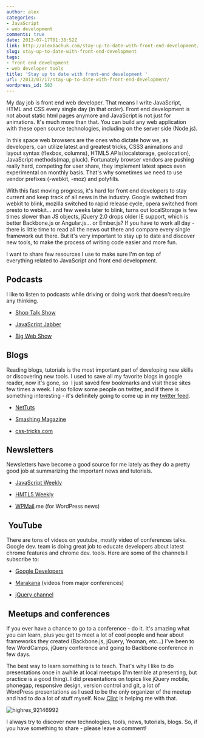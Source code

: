 ```yaml
---
author: alex
categories:
- JavaScript
- web development
comments: true
date: 2013-07-17T01:38:52Z
link: http://alexbachuk.com/stay-up-to-date-with-front-end-development/
slug: stay-up-to-date-with-front-end-development
tags:
- front end development
- web developer tools
title: 'Stay up to date with front-end development '
url: /2013/07/17/stay-up-to-date-with-front-end-development/
wordpress_id: 583
---
```


My day job is front end web developer. That means I write JavaScript, HTML and CSS every single day (in that order). Front end development is not about static html pages anymore and JavaScript is not just for animations. It's much more than that. You can build any web application with these open source technologies, including on the server side (Node.js).

In this space web browsers are the ones who dictate how we, as developers, can utilize latest and greatest tricks, CSS3 animations and layout syntax (flexbox, columns), HTML5 APIs(localstorage, geolocation), JavaScript methods(map, pluck). Fortunately browser vendors are pushing really hard, competing for user share, they implement latest specs even experimental on monthly basis. That's why sometimes we need to use vendor prefixes (-webkit, -moz) and polyfills.

With this fast moving progress, it's hard for front end developers to stay current and keep track of all news in the industry. Google switched from webkit to blink, mozilla switched to rapid release cycle, opera switched from presto to webkit... and few weeks later to blink, turns out localStorage is few times slower than JS objects, jQuery 2.0 drops older IE support, which is better Backbone.js or Angular.js... or Ember.js? If you have to work all day - there is little time to read all the news out there and compare every single framework out there. But it's very important to stay up to date and discover new tools, to make the process of writing code easier and more fun.

I want to share few resources I use to make sure I'm on top of everything related to JavaScript and front end development.


## Podcasts


I like to listen to podcasts while driving or doing work that doesn't require any thinking.



	
  * [Shop Talk Show](http://shoptalkshow.com/)

	
  * [JavaScript Jabber](http://javascriptjabber.com/)

	
  * [Big Web Show](http://5by5.tv/bigwebshow)




## Blogs


Reading blogs, tutorials is the most important part of developing new skills or discovering new tools. I used to save all my favorite blogs in google reader, now it's gone, so  I just saved few bookmarks and visit these sites few times a week. I also follow some people on twitter, and if there is something interesting - it's definitely going to come up in my [twitter feed](https://twitter.com/netxm).



	
  * [NetTuts](http://net.tutsplus.com/)

	
  * [Smashing Magazine](http://www.smashingmagazine.com/)

	
  * [css-tricks.com](http://css-tricks.com/)




## Newsletters


Newsletters have become a good source for me lately as they do a pretty good job at summarizing the important news and tutorials.



	
  * [JavaScript Weekly](http://javascriptweekly.com/)

	
  * [HMTL5 Weekly](http://html5weekly.com/)

	
  * [WPMail](http://wpmail.me/).me (for WordPress news)




##  YouTube


There are tons of videos on youtube, mostly video of conferences talks. Google dev. team is doing great job to educate developers about latest chrome features and chrome dev. tools. Here are some of the channels I subscribe to:



	
  * [Google Developers](http://www.youtube.com/user/GoogleDevelopers)

	
  * [Marakana](http://www.youtube.com/user/MarakanaTechTV) (videos from major conferences)

	
  * [jQuery channel](http://www.youtube.com/user/jquery)




##  Meetups and conferences


If you ever have a chance to go to a conference - do it. It's amazing what you can learn, plus you get to meet a lot of cool people and hear about frameworks they created (Backbone.js, jQuery, Yeoman, etc...) I've been to few WordCamps, jQuery conference and going to Backbone conference in few days.

The best way to learn something is to teach. That's why I like to do presentations once in awhile at local meetups (I'm terrible at presenting, but practice is a good thing). I did presentations on topics like jQuery mobile, phonegap, responsive design, version control and git, a lot of WordPress presentations as I used to be the only organizer of the meetup and had to do a lot of stuff myself. Now [Clint](http://clintonwarren.com/) is helping me with that.

![highres_92146992](http://alexbachuk.com/wp-content/uploads/2013/07/highres_92146992.jpg)

I always try to discover new technologies, tools, news, tutorials, blogs. So, if you have something to share - please leave a comment!


